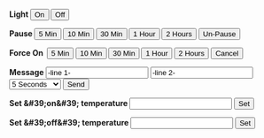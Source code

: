 <html>
<head>
	<title></title>
</head>
<body>
<form name="Thermostat">
<p><strong>Light&nbsp;<input name="lightOn" type="button" value="On" />&nbsp;<input name="lightOff" type="button" value="Off" /></strong></p>

<p><strong>Pause&nbsp;<input name="pauseA" type="button" value="5 Min" />&nbsp;<input name="pauseB" type="button" value="10 Min" />&nbsp;<input name="pauseC" type="button" value="30 Min" />&nbsp;<input name="pauseD" type="button" value="1 Hour" />&nbsp;<input name="pauseE" type="button" value="2 Hours" /></strong>&nbsp;<input name="unPause" type="button" value="Un-Pause" /></p>

<p><strong>Force On&nbsp;</strong><span style="font-weight: bold;">&nbsp;</span><input name="forceA" type="button" value="5 Min" /><span style="font-weight: bold;">&nbsp;</span><input name="forceB" type="button" value="10 Min" /><span style="font-weight: bold;">&nbsp;</span><input name="forceC" type="button" value="30 Min" /><span style="font-weight: bold;">&nbsp;</span><input name="forceD" type="button" value="1 Hour" /><span style="font-weight: bold;">&nbsp;</span><input name="forceE" type="button" value="2 Hours" />&nbsp;<input name="forceCancel" type="button" value="Cancel" /></p>

<p><strong>Message&nbsp;<input maxlength="16" name="Line1" type="text" value="-line 1-" /></strong>&nbsp;<input maxlength="16" name="line2" type="text" value="-line 2-" />&nbsp;<select name="messageTime" size="1"><option selected="selected" value="5">5 Seconds</option><option value="10">10 Seconds</option><option value="20">20 Seconds</option><option value="30">30 Seconds</option><option value="60">1 Minute</option><option value="120">2 Minutes</option><option value="300">5 Minutes</option><option value="600">10 Munites</option></select>&nbsp;<input name="messageSubmit" type="button" value="Send" /></p>

<p><strong>Set &#38;#39;on&#38;#39;&nbsp;temperature&nbsp;<input maxlength="2" name="on" type="text" /></strong>&nbsp;<input name="onSubmit" type="button" value="Set" /></p>

<div><strong>Set &#38;#39;off&#38;#39;&nbsp;temperature&nbsp;<input maxlength="2" name="off" type="text" /></strong>&nbsp;<input name="offSubmit" type="button" value="Set" /></div>
&nbsp;

<div>&nbsp;</div>
</form>

<p>&nbsp;</p>
</body>
</html>
